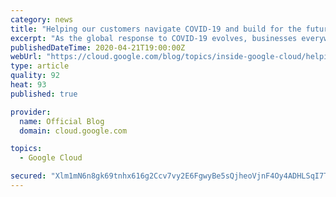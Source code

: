 ```yaml
---
category: news
title: "Helping our customers navigate COVID-19 and build for the future"
excerpt: "As the global response to COVID-19 evolves, businesses everywhere are adapting to an ever-changing environment that forces them to think differently. Our focus at Google Cloud right now is helping our customers navigate the impacts of COVID-19, whether that’s helping employees work remotely, ensuring"
publishedDateTime: 2020-04-21T19:00:00Z
webUrl: "https://cloud.google.com/blog/topics/inside-google-cloud/helping-our-customers-navigate-covid-19/"
type: article
quality: 92
heat: 93
published: true

provider:
  name: Official Blog
  domain: cloud.google.com

topics:
  - Google Cloud

secured: "Xlm1mN6n8gk69tnhx616g2Ccv7vy2E6FgwyBe5sQjheoVjnF4Oy4ADHLSqI7TnWiif4BS7Qa6tyxjCjYknoUykGj9BOwVmMdK5tKS3SquudjzxL81uuQvyMJuy1PsdvW+EbMPgoM4hNGV9hrwUV+gf6UiGvWRc670NMhZ905HbLq8JtlR46WLqU4tMu1hu/uN2epSioasybMokf45Y7M4XJAuZ2uI94tQGZNHt3p9SIpNZvdK2RyPlyHqxcu/otI8wrUYLY0W/lBKk5++gWoDBlfiC6O1NNZJ68rJjPtljQ/7kab9SzOJoZQqZ3BzREQKUEa4Kb880t/zkP2bRC1vQ==;HxI9pDrbEYnISfsgErOheA=="
---
```


